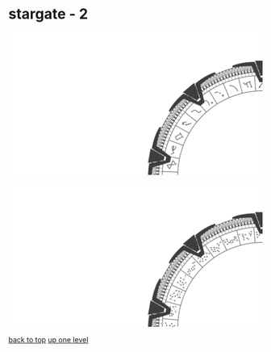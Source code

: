 # stargate - 2
[![stargate_milkyway.png](/terminal/grey%20on%20alpha/big/stargate/stargate_milkyway.png "stargate_milkyway.png")](/terminal/grey%20on%20alpha/big/stargate/stargate_milkyway.png)

[![stargate_pegasus.png](/terminal/grey%20on%20alpha/big/stargate/stargate_pegasus.png "stargate_pegasus.png")](/terminal/grey%20on%20alpha/big/stargate/stargate_pegasus.png)



[back to top](#)
[up one level](/terminal/grey%20on%20alpha/big/README.MD)
